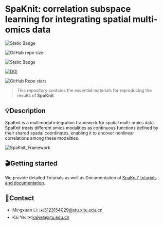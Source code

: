 # SpaKnit: correlation subspace learning for integrating spatial multi-omics data

![Static Badge](https://img.shields.io/badge/Lisence-GPL3.0-blue)

![GitHub repo size](https://img.shields.io/github/repo-size/xjtu-omics/SpaKnit)

![Static Badge](https://img.shields.io/badge/3.11-green?logo=python&label=Python&labelColor=yellow)

[![DOI](https://zenodo.org/badge/DOI/10.5281/zenodo.14854748.svg)](https://doi.org/10.5281/zenodo.14854748)

![GitHub Repo stars](https://img.shields.io/github/stars/xjtu-omics/SpaKnit)

> This repository contains the essential materials for reproducing the results of **SpaKnit**.

## 💡Description

SpaKnit is a multimodal integration framework for spatial multi-omics data. SpaKnit treats different omics modalities as continuous functions defined by their shared spatial coordinates, enabling it to uncover nonlinear correlations among these modalities.

![SpaKnit_Framework](./SpaKnit_Framework.png)

## 🎬Getting started

We provide detailed Toturials as well as  Documentation at [SpaKnit' toturials and documentation](https://spaknit-tutorial.readthedocs.io/en/latest/).

## 📩Contact

- Mingxuan Li: ✉️3123154029@stu.xjtu.edu.cn
- Kai Ye: ✉️kaiye@xjtu.edu.cn

